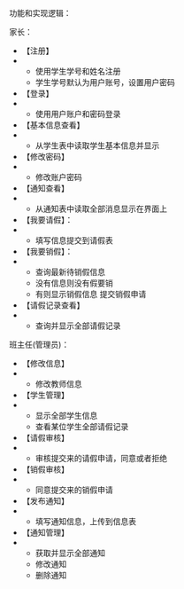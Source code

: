 功能和实现逻辑：

家长：

- 【注册】
- - 使用学生学号和姓名注册 
  - 学生学号默认为用户账号，设置用户密码
- 【登录】
- - 使用用户账户和密码登录
- 【基本信息查看】
- - 从学生表中读取学生基本信息并显示
- 【修改密码】
- - 修改账户密码 
- 【通知查看】
- - 从通知表中读取全部消息显示在界面上
- 【我要请假】：
- - 填写信息提交到请假表
- 【我要销假】：
- - 查询最新待销假信息
  - 没有信息则没有假要销
  - 有则显示销假信息 提交销假申请
- 【请假记录查看】
- - 查询并显示全部请假记录

班主任(管理员)：

- 【修改信息】
- - 修改教师信息
- 【学生管理】
- - 显示全部学生信息
  - 查看某位学生全部请假记录
- 【请假审核】
- - 审核提交来的请假申请，同意或者拒绝
- 【销假审核】
- - 同意提交来的销假申请
- 【发布通知】
- - 填写通知信息，上传到信息表
- 【通知管理】
- - 获取并显示全部通知
  - 修改通知
  - 删除通知





























